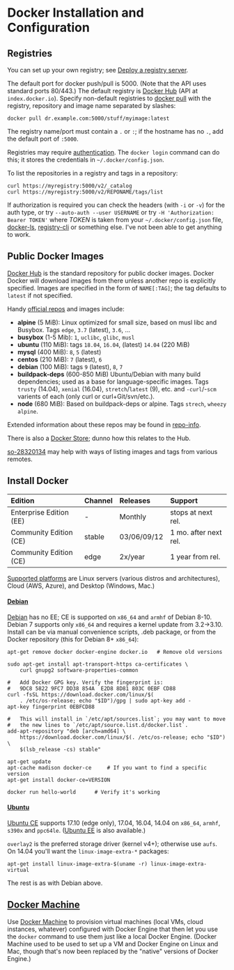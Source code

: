 Docker Installation and Configuration
=====================================

Registries
----------

You can set up your own registry; see [Deploy a registry
server][registry-deploy].

The default port for docker push/pull is 5000. (Note that the API uses
standard ports 80/443.) The default registry is [Docker Hub] (API at
`index.docker.io`). Specify non-default registries to [docker pull]
with the registry, repository and image name separated by slashes:

    docker pull dr.example.com:5000/stuff/myimage:latest

The registry name/port must contain a `.` or `:`; if the hostname has
no `.`, add the default port of `:5000`.

Registries may require [authentication]. The `docker login` command
can do this; it stores the credentials in `~/.docker/config.json`.

To list the repositories in a registry and tags in a repository:

    curl https://myregistry:5000/v2/_catalog
    curl https://myregistry:5000/v2/REPONAME/tags/list

If authorization is required you can check the headers (with `-i` or
`-v`) for the auth type, or try `--auto-auth --user USERNAME` or try
`-H 'Authorization: Bearer TOKEN'` where _TOKEN_ is taken from your
`~/.docker/config.json` file, [docker-ls], [registry-cli] or something
else. I've not been able to get anything to work.


Public Docker Images
--------------------

[Docker Hub] is the standard repository for public docker images.
Docker Docker will download images from there unless another repo is
explicitly specified. Images are specified in the form of
`NAME[:TAG]`; the tag defaults to `latest` if not specified.

Handy [official repos] and images include:

* __alpine__ (5 MiB): Linux optimized for small size, based on musl libc
  and Busybox. Tags  `edge`, `3.7` (latest), `3.6`, ...
* __busybox__ (1-5 Mib): `1`, `uclibc`, `glibc`, `musl`
* __ubuntu__ (110 MiB): tags `18.04`, `16.04`, (latest) `14.04` (220 MiB)
* __mysql__ (400 MiB): `8`, `5` (latest)
* __centos__ (210 MiB): `7` (latest), `6`
* __debian__ (100 MiB): tags `9` (latest), `8`, `7`
* __buildpack-deps__ (600-850 MiB) Ubuntu/Debian with many build
  dependencies; used as a base for language-specific images.
  Tags `trusty` (14.04), `xenial` (16.04), `stretch`/`latest` (9), etc.
  and `-curl`/-`scm` varients of each (only curl or curl+Git/svn/etc.).
* __node__ (680 MiB): Based on buildpack-deps or alpine.
  Tags `strech`, `wheezy` `alpine`.

Extended information about these repos may be found in [repo-info].

There is also a [Docker Store]; dunno how this relates to the Hub.

[so-28320134] may help with ways of listing images and tags from
various remotes.


Install Docker
--------------

| Edition                 | Channel | Releases    | Support
|:------------------------|:--------|:------------|:--------------------
| Enterprise Edition (EE) | -       | Monthly     | stops at next rel.
| Community Edition (CE)  | stable  | 03/06/09/12 | 1 mo. after next rel.
| Community Edition (CE)  | edge    | 2x/year     | 1 year from rel.

[Supported platforms] are Linux servers (various distros and
architectures), Cloud (AWS, Azure), and Desktop (Windows, Mac.)

#### [Debian]

[Debian] has no EE; CE is supported on `x86_64` and `armhf` of Debian
8-10. Debian 7 supports only `x86_64` and requires a kernel update
from 3.2→3.10. Install can be via manual convenience scripts, .deb
package, or from the Docker repository (this for Debian 8+ `x86_64`):

    apt-get remove docker docker-engine docker.io   # Remove old versions

    sudo apt-get install apt-transport-https ca-certificates \
        curl gnupg2 software-properties-common

    #   Add Docker GPG key. Verify the fingerprint is:
    #   9DC8 5822 9FC7 DD38 854A  E2D8 8D81 803C 0EBF CD88
    curl -fsSL https://download.docker.com/linux/$(
        . /etc/os-release; echo "$ID")/gpg | sudo apt-key add -
    apt-key fingerprint 0EBFCD88

    #   This will install in `/etc/apt/sources.list`; you may want to move
    #   the new lines to `/etc/apt/source.list.d/docker.list`.
    add-apt-repository "deb [arch=amd64] \
        https://download.docker.com/linux/$(. /etc/os-release; echo "$ID") \
        $(lsb_release -cs) stable"

    apt-get update
    apt-cache madison docker-ce     # If you want to find a specific version
    apt-get install docker-ce=VERSION

    docker run hello-world      # Verify it's working

#### [Ubuntu]

[Ubuntu CE][ubuntu] supports 17.10 (edge only), 17.04, 16.04, 14.04 on
`x86_64`, `armhf`, `s390x` and `ppc64le`. ([Ubuntu EE] is also
available.)

`overlay2` is the preferred storage driver (kernel v4+); otherwise
use `aufs`. On 14.04 you'll want the `linux-image-extra-*` packages:

    apt-get install linux-image-extra-$(uname -r) linux-image-extra-virtual

The rest is as with Debian above.


[Docker Machine]
----------------

Use [Docker Machine] to provision virtual machines (local VMs, cloud
instances, whatever) configured with Docker Engine that then let you
use the `docker` command to use them just like a local Docker Engine.
(Docker Machine used to be used to set up a VM and Docker Engine on
Linux and Mac, though that's now been replaced by the "native"
versions of Docker Engine.)




[Docker Hub]: https://hub.docker.com/explore/
[Docker Machine]: https://docs.docker.com/machine/overview/
[Docker Store]: https://store.docker.com/
[HTTP API]: https://docs.docker.com/registry/spec/api/
[Ubuntu EE]: https://docs.docker.com/engine/installation/linux/docker-ee/ubuntu/
[authentication]: https://docs.docker.com/registry/spec/auth/jwt/
[command line]: https://docs.docker.com/edge/engine/reference/commandline/docker/
[debian]: https://docs.docker.com/engine/installation/linux/docker-ce/debian/
[docker build]: https://docs.docker.com/engine/reference/commandline/build/
[docker pull]: https://docs.docker.com/engine/reference/commandline/pull/
[docker-ls]: https://github.com/mayflower/docker-ls
[engine CLI]: https://docs.docker.com/engine/reference/commandline/cli/
[official repos]: https://hub.docker.com/explore/
[reference documentation]: https://docs.docker.com/reference/
[registry-cli]: https://github.com/andrey-pohilko/registry-cli
[registry-deploy]: https://docs.docker.com/registry/deploying/
[repo-info]: https://github.com/docker-library/repo-info/tree/master/repos
[so-28320134]: https://stackoverflow.com/q/28320134/107294
[supported platforms]: https://docs.docker.com/engine/installation/#supported-platforms
[ubuntu]: https://docs.docker.com/engine/installation/linux/docker-ce/ubuntu/
